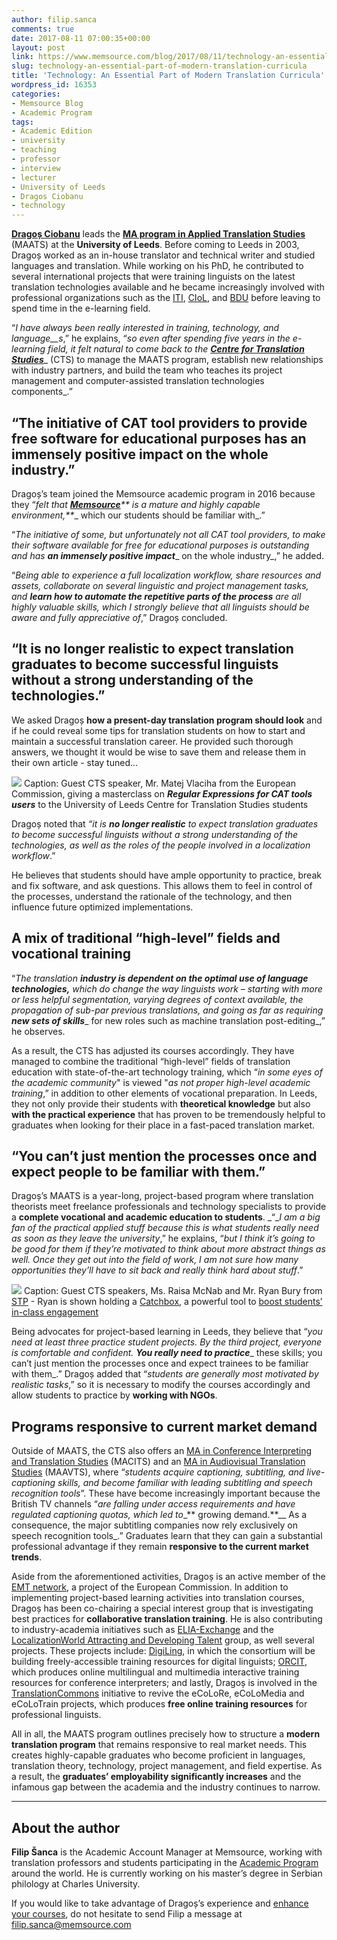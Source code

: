 ```yaml
---
author: filip.sanca
comments: true
date: 2017-08-11 07:00:35+00:00
layout: post
link: https://www.memsource.com/blog/2017/08/11/technology-an-essential-part-of-modern-translation-curricula/
slug: technology-an-essential-part-of-modern-translation-curricula
title: 'Technology: An Essential Part of Modern Translation Curricula'
wordpress_id: 16353
categories:
- Memsource Blog
- Academic Program
tags:
- Academic Edition
- university
- teaching
- professor
- interview
- lecturer
- University of Leeds
- Dragos Ciobanu
- technology
---
```


[**Dragoș Ciobanu**](https://www.linkedin.com/in/dragos-ciobanu-50484421/) leads the [**MA program in Applied Translation Studies**](https://www.leeds.ac.uk/arts/info/125053/centre_for_translation_studies/1803/taught_programmes_cts/2) (MAATS) at the **University of Leeds**. Before coming to Leeds in 2003, Dragoș worked as an in-house translator and technical writer and studied languages and translation. While working on his PhD, he contributed to several international projects that were training linguists on the latest translation technologies available and he became increasingly involved with professional organizations such as the [ITI](http://www.iti.org.uk/), [CIoL](http://www.ciol.org.uk/), and [BDU](http://bdue.de/en/bdue/) before leaving to spend time in the e-learning field.

<!-- more -->

“_I have always been really interested in training, technology, and language__s_,” he explains, “_so even after spending five years in the e-learning field, it felt natural to come back to the [**Centre for Translation Studies**](http://www.leeds.ac.uk/arts/info/125053/centre_for_translation_studies)__ (CTS) to manage the MAATS program, establish new relationships with industry partners, and build the team who teaches its project management and computer-assisted translation technologies components_.”


## “The initiative of CAT tool providers to provide free software for educational purposes has an immensely positive impact on the whole industry.”


Dragoș’s team joined the Memsource academic program in 2016 because they “_felt that [**Memsource**](http://www.memsource.com/blog/2014/09/26/the-memsource-academic-edition/)** is a mature and highly capable environment,**__ which our students should be familiar with_.”

“_The initiative of some, but unfortunately not all CAT tool providers, to make their software available for free for educational purposes is outstanding and has **an immensely positive impact**__ on the whole industry_,” he added.

“_Being able to experience a full localization workflow, share resources and assets, collaborate on several linguistic and project management tasks, and **learn how to automate the repetitive parts of the process** are all highly valuable skills, which I strongly believe that all linguists should be aware and fully appreciative of_,” Dragoș concluded.


## “It is no longer realistic to expect translation graduates to become successful linguists without a strong understanding of the technologies.”


We asked Dragoș **how a present-day translation program should look** and if he could reveal some tips for translation students on how to start and maintain a successful translation career. He provided such thorough answers, we thought it would be wise to save them and release them in their own article - stay tuned...

![](http://www.memsource.com/wp-content/uploads/2017/08/UOL_Class-1024x576.jpg)
Caption: Guest CTS speaker, Mr. Matej Vlaciha from the European Commission, giving a masterclass on **_Regular Expressions for CAT tools users_** to the University of Leeds Centre for Translation Studies students

Dragoș noted that _“it is **no longer realistic** to expect translation graduates to become successful linguists without a strong understanding of the technologies, as well as the roles of the people involved in a localization workflow_.”

He believes that students should have ample opportunity to practice, break and fix software, and ask questions. This allows them to feel in control of the processes, understand the rationale of the technology, and then influence future optimized implementations.


## A mix of traditional “high-level” fields and vocational training


“_The translation **industry is dependent on the optimal use of language technologies,** which do change the way linguists work – starting with more or less helpful segmentation, varying degrees of context available, the propagation of sub-par previous translations, and going as far as requiring **new sets of skills**__ for new roles such as machine translation post-editing_,” he observes.

As a result, the CTS has adjusted its courses accordingly. They have managed to combine the traditional “high-level” fields of translation education with state-of-the-art technology training, which “_in some eyes of the academic community_" is viewed "_as not proper high-level academic training_,” in addition to other elements of vocational preparation. In Leeds, they not only provide their students with **theoretical knowledge** but also **with the practical experience** that has proven to be tremendously helpful to graduates when looking for their place in a fast-paced translation market.


## “You can’t just mention the processes once and expect people to be familiar with them.”


Dragoș’s MAATS is a year-long, project-based program where translation theorists meet freelance professionals and technology specialists to provide a **complete vocational and academic education to students**. _“__I am a big fan of the practical applied stuff because this is what students really need as soon as they leave the university_,” he explains, “_but I think it’s going to be good for them if they’re motivated to think about more abstract things as well. Once they get out into the field of work, I am not sure how many opportunities they’ll have to sit back and really think hard about stuff_.”



![](http://www.memsource.com/wp-content/uploads/2017/08/Catchbox-1-1024x576.jpg)
Caption: Guest CTS speakers, Ms. Raisa McNab and Mr. Ryan Bury from [STP](http://stptrans.com/) - Ryan is shown holding a [Catchbox](http://getcatchbox.com/), a powerful tool to [boost students’ in-class engagement](http://elearningbakery.com/teaching-with-the-catchbox-its-working-even-when-its-not-working/#sthash.kNMlby9C.dpbs)[
](http://www.memsource.com/wp-content/uploads/2017/08/Catchbox-1.jpg)

Being advocates for project-based learning in Leeds, they believe that “_you need at least three practice student projects. By the third project, everyone is comfortable and confident. **You really need to practice**__ these skills; you can’t just mention the processes once and expect trainees to be familiar with them_.” Dragoș added that “_students are generally most motivated by realistic tasks_,” so it is necessary to modify the courses accordingly and allow students to practice by **working with NGOs**.


## Programs responsive to current market demand


Outside of MAATS, the CTS also offers an [MA in Conference Interpreting and Translation Studies](https://www.leeds.ac.uk/arts/info/125053/centre_for_translation_studies/1803/taught_programmes_cts/3) (MACITS) and an [MA in Audiovisual Translation Studies](https://www.leeds.ac.uk/arts/info/125053/centre_for_translation_studies/1803/taught_programmes_cts/4) (MAAVTS), where “_students acquire captioning, subtitling, and live-captioning skills, and become familiar with leading subtitling and speech recognition tools_”. These have become increasingly important because the British TV channels “_are falling under access requirements and have regulated captioning quotas, which led to__** growing demand.**__ As a consequence, the major subtitling companies now rely exclusively on speech recognition tools_.” Graduates learn that they can gain a substantial professional advantage if they remain **responsive to the current market trends**.

Aside from the aforementioned activities, Dragoș is an active member of the [EMT network](https://ec.europa.eu/info/education/european-masters-translation-emt_en), a project of the European Commission. In addition to implementing project-based learning activities into translation courses, Dragoș has been co-chairing a special interest group that is investigating best practices for **collaborative translation training**. He is also contributing to industry-academia initiatives such as [ELIA-Exchange](http://elia-exchange.org/) and the [LocalizationWorld Attracting and Developing Talent](https://locworld.com/sessions/attracting-developing-talent-locworld-initiative/) group, as well several projects. These projects include: [DigiLing](http://www.digiling.eu/), in which the consortium will be building freely-accessible training resources for digital linguists; [ORCIT](http://orcit.eu/), which produces online multilingual and multimedia interactive training resources for conference interpreters; and lastly, Dragoș is involved in the [TranslationCommons](https://translationcommons.org/learn/) initiative to revive the eCoLoRe, eCoLoMedia and eCoLoTrain projects, which produces **free online training resources** for professional linguists.

All in all, the MAATS program outlines precisely how to structure a **modern translation program** that remains responsive to real market needs. This creates highly-capable graduates who become proficient in languages, translation theory, technology, project management, and field expertise. As a result, the **graduates’ employability significantly increases** and the infamous gap between the academia and the industry continues to narrow.



* * *





## About the author


**Filip Šanca** is the Academic Account Manager at Memsource, working with translation professors and students participating in the [Academic Program](http://www.memsource.com/blog/category/academy/) around the world. He is currently working on his master’s degree in Serbian philology at Charles University.

If you would like to take advantage of Dragoș’s experience and [enhance your courses](https://help.memsource.com/hc/en-us/articles/115003483372-How-to-get-the-Academic-Edition), do not hesitate to send Filip a message at [filip.sanca@memsource.com](mailto:filip.sanca@memsource.com)
